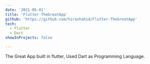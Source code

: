 ```yaml
---
date: '2021-05-01'
title: 'Flutter-TheGreatApp'
github: 'https://github.com/hirashahid/Flutter-TheGreatApp'
tech:
  - Flutter
  - Dart
showInProjects: false

---
```

The Great App built in flutter, Used Dart as Programming Language.
